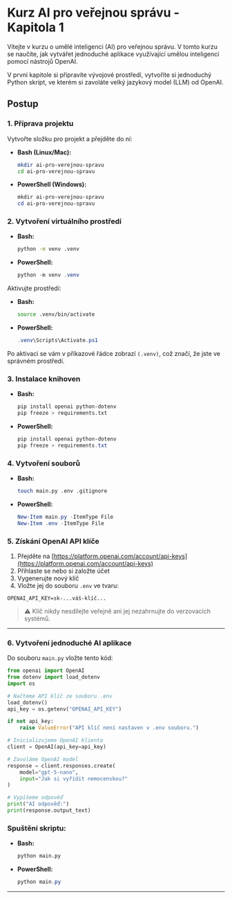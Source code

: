 # Kurz AI pro veřejnou správu - Kapitola 1

Vítejte v kurzu o umělé inteligenci (AI) pro veřejnou správu.
V tomto kurzu se naučíte, jak vytvářet jednoduché aplikace využívající umělou inteligenci pomocí nástrojů OpenAI.  

V první kapitole si připravíte vývojové prostředí, vytvoříte si jednoduchý Python skript, ve kterém si zavoláte velký jazykový model (LLM) od OpenAI.

## Postup

### 1. Příprava projektu

Vytvořte složku pro projekt a přejděte do ní:

- **Bash (Linux/Mac):**
  ```bash
  mkdir ai-pro-verejnou-spravu
  cd ai-pro-verejnou-spravu
  ```
- **PowerShell (Windows):**
  ```powershell
  mkdir ai-pro-verejnou-spravu
  cd ai-pro-verejnou-spravu
  ```

### 2. Vytvoření virtuálního prostředí

- **Bash:**
  ```bash
  python -m venv .venv
  ```
- **PowerShell:**
  ```powershell
  python -m venv .venv
  ```

Aktivujte prostředí:

- **Bash:**
  ```bash
  source .venv/bin/activate
  ```
- **PowerShell:**
  ```powershell
  .venv\Scripts\Activate.ps1
  ```

Po aktivaci se vám v příkazové řádce zobrazí `(.venv)`, což značí, že jste ve správném prostředí.

### 3. Instalace knihoven

- **Bash:**
  ```bash
  pip install openai python-dotenv
  pip freeze > requirements.txt
  ```
- **PowerShell:**
  ```powershell
  pip install openai python-dotenv
  pip freeze > requirements.txt
  ```

### 4. Vytvoření souborů

- **Bash:**
  ```bash
  touch main.py .env .gitignore
  ```
- **PowerShell:**
  ```powershell
  New-Item main.py -ItemType File
  New-Item .env -ItemType File
  ```

### 5. Získání OpenAI API klíče

1. Přejděte na [https://platform.openai.com/account/api-keys](https://platform.openai.com/account/api-keys)
2. Přihlaste se nebo si založte účet
3. Vygenerujte nový klíč
4. Vložte jej do souboru `.env` ve tvaru:

```
OPENAI_API_KEY=sk-...váš-klíč...
```

> ⚠️ Klíč nikdy nesdílejte veřejně ani jej nezahrnujte do verzovacích systémů.

---

### 6. Vytvoření jednoduché AI aplikace

Do souboru `main.py` vložte tento kód:

```python
from openai import OpenAI
from dotenv import load_dotenv
import os

# Načteme API klíč ze souboru .env
load_dotenv()
api_key = os.getenv("OPENAI_API_KEY")

if not api_key:
    raise ValueError("API klíč není nastaven v .env souboru.")

# Inicializujeme OpenAI klienta
client = OpenAI(api_key=api_key)

# Zavoláme OpenAI model
response = client.responses.create(
    model="gpt-5-nano",
    input="Jak si vyřídit nemocenskou?"
)

# Vypíšeme odpověď
print("AI odpověď:")
print(response.output_text)
```

### Spuštění skriptu:

- **Bash:**
  ```bash
  python main.py
  ```
- **PowerShell:**
  ```powershell
  python main.py
  ```

---